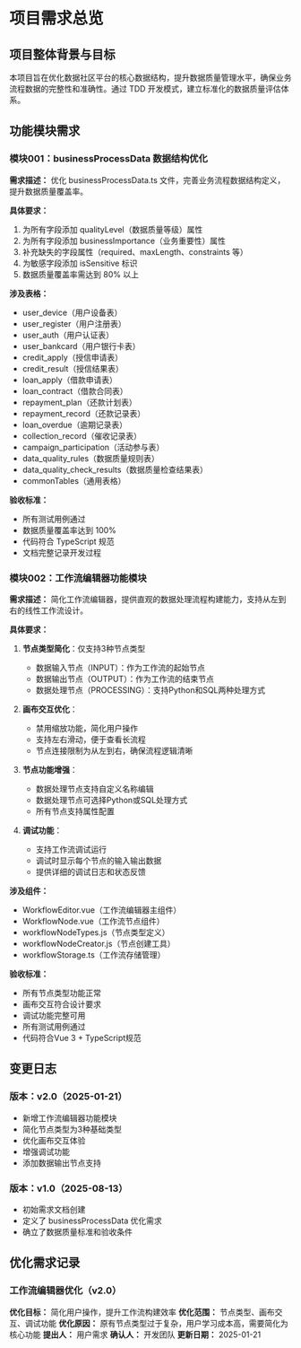 # 项目需求总览

## 项目整体背景与目标

本项目旨在优化数据社区平台的核心数据结构，提升数据质量管理水平，确保业务流程数据的完整性和准确性。通过 TDD 开发模式，建立标准化的数据质量评估体系。

## 功能模块需求

### 模块001：businessProcessData 数据结构优化

**需求描述：**
优化 businessProcessData.ts 文件，完善业务流程数据结构定义，提升数据质量覆盖率。

**具体要求：**
1. 为所有字段添加 qualityLevel（数据质量等级）属性
2. 为所有字段添加 businessImportance（业务重要性）属性
3. 补充缺失的字段属性（required、maxLength、constraints 等）
4. 为敏感字段添加 isSensitive 标识
5. 数据质量覆盖率需达到 80% 以上

**涉及表格：**
- user_device（用户设备表）
- user_register（用户注册表）
- user_auth（用户认证表）
- user_bankcard（用户银行卡表）
- credit_apply（授信申请表）
- credit_result（授信结果表）
- loan_apply（借款申请表）
- loan_contract（借款合同表）
- repayment_plan（还款计划表）
- repayment_record（还款记录表）
- loan_overdue（逾期记录表）
- collection_record（催收记录表）
- campaign_participation（活动参与表）
- data_quality_rules（数据质量规则表）
- data_quality_check_results（数据质量检查结果表）
- commonTables（通用表格）

**验收标准：**
- 所有测试用例通过
- 数据质量覆盖率达到 100%
- 代码符合 TypeScript 规范
- 文档完整记录开发过程

### 模块002：工作流编辑器功能模块

**需求描述：**
简化工作流编辑器，提供直观的数据处理流程构建能力，支持从左到右的线性工作流设计。

**具体要求：**
1. **节点类型简化**：仅支持3种节点类型
   - 数据输入节点（INPUT）：作为工作流的起始节点
   - 数据输出节点（OUTPUT）：作为工作流的结束节点
   - 数据处理节点（PROCESSING）：支持Python和SQL两种处理方式

2. **画布交互优化**：
   - 禁用缩放功能，简化用户操作
   - 支持左右滑动，便于查看长流程
   - 节点连接限制为从左到右，确保流程逻辑清晰

3. **节点功能增强**：
   - 数据处理节点支持自定义名称编辑
   - 数据处理节点可选择Python或SQL处理方式
   - 所有节点支持属性配置

4. **调试功能**：
   - 支持工作流调试运行
   - 调试时显示每个节点的输入输出数据
   - 提供详细的调试日志和状态反馈

**涉及组件：**
- WorkflowEditor.vue（工作流编辑器主组件）
- WorkflowNode.vue（工作流节点组件）
- workflowNodeTypes.js（节点类型定义）
- workflowNodeCreator.js（节点创建工具）
- workflowStorage.ts（工作流存储管理）

**验收标准：**
- 所有节点类型功能正常
- 画布交互符合设计要求
- 调试功能完整可用
- 所有测试用例通过
- 代码符合Vue 3 + TypeScript规范

## 变更日志

### 版本：v2.0（2025-01-21）
- 新增工作流编辑器功能模块
- 简化节点类型为3种基础类型
- 优化画布交互体验
- 增强调试功能
- 添加数据输出节点支持

### 版本：v1.0（2025-08-13）
- 初始需求文档创建
- 定义了 businessProcessData 优化需求
- 确立了数据质量标准和验收条件

## 优化需求记录

### 工作流编辑器优化（v2.0）
**优化目标：** 简化用户操作，提升工作流构建效率
**优化范围：** 节点类型、画布交互、调试功能
**优化原因：** 原有节点类型过于复杂，用户学习成本高，需要简化为核心功能
**提出人：** 用户需求
**确认人：** 开发团队
**更新日期：** 2025-01-21